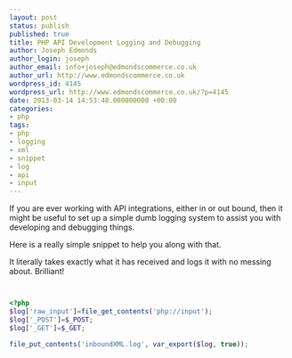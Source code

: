 ```yaml
---
layout: post
status: publish
published: true
title: PHP API Development Logging and Debugging
author: Joseph Edmonds
author_login: joseph
author_email: info+joseph@edmondscommerce.co.uk
author_url: http://www.edmondscommerce.co.uk
wordpress_id: 4145
wordpress_url: http://www.edmondscommerce.co.uk/?p=4145
date: 2013-03-14 14:53:48.000000000 +00:00
categories:
- php
tags:
- php
- logging
- xml
- snippet
- log
- api
- input
---
```

If you are ever working with API integrations, either in or out bound, then it might be useful to set up a simple dumb logging system to assist you with developing and debugging things.

Here is a really simple snippet to help you along with that. 

It literally takes exactly what it has received and logs it with no messing about. Brilliant!

```php


<?php
$log['raw_input']=file_get_contents('php://input');
$log['_POST']=$_POST;
$log['_GET']=$_GET;

file_put_contents('inboundXML.log', var_export($log, true));


```
